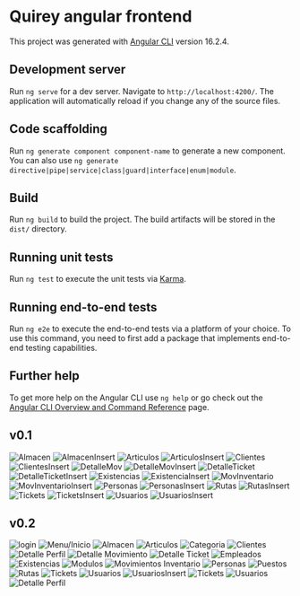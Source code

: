 # Quirey angular frontend

This project was generated with [Angular CLI](https://github.com/angular/angular-cli) version 16.2.4.

## Development server

Run `ng serve` for a dev server. Navigate to `http://localhost:4200/`. The application will automatically reload if you change any of the source files.

## Code scaffolding

Run `ng generate component component-name` to generate a new component. You can also use `ng generate directive|pipe|service|class|guard|interface|enum|module`.

## Build

Run `ng build` to build the project. The build artifacts will be stored in the `dist/` directory.

## Running unit tests

Run `ng test` to execute the unit tests via [Karma](https://karma-runner.github.io).

## Running end-to-end tests

Run `ng e2e` to execute the end-to-end tests via a platform of your choice. To use this command, you need to first add a package that implements end-to-end testing capabilities.

## Further help

To get more help on the Angular CLI use `ng help` or go check out the [Angular CLI Overview and Command Reference](https://angular.io/cli) page.

## v0.1
![Almacen](docs/image.png)
![AlmacenInsert](docs/image-1.png)
![Articulos](docs/image-2.png)
![ArticulosInsert](docs/image-3.png)
![Clientes](docs/image-4.png)
![ClientesInsert](docs/image-5.png)
![DetalleMov](docs/image-6.png)
![DetalleMovInsert](docs/image-7.png)
![DetalleTicket](docs/image-9.png)
![DetalleTicketInsert](docs/image-12.png)
![Existencias](docs/image-10.png)
![ExistenciaInsert](docs/image-11.png)
![MovInventario](docs/image-13.png)
![MovInventarioInsert](docs/image-14.png)
![Personas](docs/image-15.png)
![PersonasInsert](docs/image-16.png)
![Rutas](docs/image-17.png)
![RutasInsert](docs/image-18.png)
![Tickets](docs/image-19.png)
![TicketsInsert](docs/image-20.png)
![Usuarios](docs/image-21.png)
![UsuariosInsert](docs/image-22.png)

## v0.2
![login](image.png)
![Menu/Inicio](image-20.png)
![Almacen](image-2.png)
![Articulos](image-3.png)
![Categoria](image-4.png)
![Clientes](image-5.png)
![Detalle Perfil](image-6.png)
![Detalle Movimiento](image-8.png)
![Detalle Ticket](image-10.png)
![Empleados](image-11.png)
![Existencias](image-12.png)
![Modulos](image-13.png)
![Movimientos Inventario](image-14.png)
![Personas](image-15.png)
![Puestos](image-16.png)
![Rutas](image-17.png)
![Tickets](image-19.png)
![Usuarios](image-21.png)
![UsuariosInsert](image-22.png)
![Tickets](image-18.png)
![Usuarios](image-19.png)
![Detalle Perfil](image-27.png)


